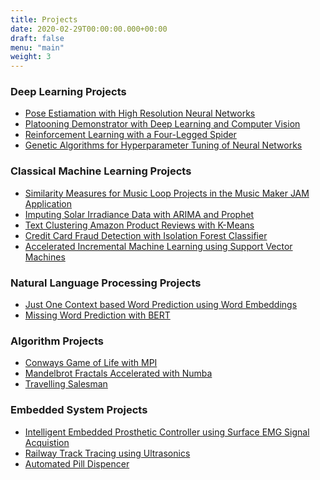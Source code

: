 ```yaml
---
title: Projects
date: 2020-02-29T00:00:00.000+00:00
draft: false
menu: "main"
weight: 3
---
```


### Deep Learning Projects
* [Pose Estiamation with High Resolution Neural Networks](/posts/projects/deep_learning_projects/pose_estimation)
* [Platooning Demonstrator with Deep Learning and Computer Vision](/posts/projects/deep_learning_projects/platooning)
* [Reinforcement Learning with a Four-Legged Spider](/posts/projects/deep_learning_projects/reinforcement_spider)
* [Genetic Algorithms for Hyperparameter Tuning of Neural Networks]()

### Classical Machine Learning Projects
* [Similarity Measures for Music Loop Projects in the Music Maker JAM Application](/posts/projects/classical_machine_learning_projects/jam_test)
* [Imputing Solar Irradiance Data with ARIMA and Prophet](/posts/projects/classical_machine_learning_projects/solar_irradiance)
* [Text Clustering Amazon Product Reviews with K-Means](/posts/projects/classical_machine_learning_projects/text_clustering)
* [Credit Card Fraud Detection with Isolation Forest Classifier](/posts/projects/classical_machine_learning_projects/credit_card_fraud)
* [Accelerated Incremental Machine Learning using Support Vector Machines](/posts/projects/classical_machine_learning_projects/incremental_svm)

### Natural Language Processing Projects
* [Just One Context based Word Prediction using Word Embeddings]()
* [Missing Word Prediction with BERT]()

### Algorithm Projects
* [Conways Game of Life with MPI]()
* [Mandelbrot Fractals Accelerated with Numba]()
* [Travelling Salesman]()

### Embedded System Projects
* [Intelligent Embedded Prosthetic Controller using Surface EMG Signal Acquistion]()
* [Railway Track Tracing using Ultrasonics]()
* [Automated Pill Dispencer]()

